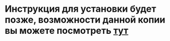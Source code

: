 # Инструкция для установки будет позже, возможности данной копии вы можете посмотреть [тут](https://boosty.to/daswerr/posts/8f37fa24-14ef-4fdb-804d-d0840bbc1fb1)


